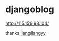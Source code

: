 # djangoblog
http://115.159.98.104/

thanks [liangliangyy](https://github.com/liangliangyy/DjangoBlog)
